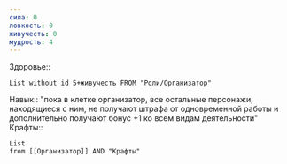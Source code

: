 ```yaml
---
сила: 0
ловкость: 0
живучесть: 0
мудрость: 4
---
```

 Здоровье::
```dataview
List without id 5+живучесть FROM "Роли/Организатор"
```
Навык:: "пока в клетке организатор, все остальные персонажи, находящиеся с ним, не получают штрафа от одновременной работы и дополнительно получают бонус +1 ко всем видам деятельности"
Крафты:: 
```dataview
List
from [[Организатор]] AND "Крафты"
```
